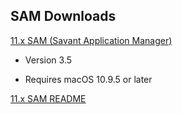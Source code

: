 ## SAM Downloads

[11.x SAM (Savant Application Manager)](https://s3.amazonaws.com/cdn.software/sam/SAMDownloads/sam-631-3.5.zip) 

- Version 3.5

- Requires macOS 10.9.5 or later

[11.x SAM README](https://s3.amazonaws.com/cdn.software/sam/SAMDownloads/sam-631-3.5.zip)





